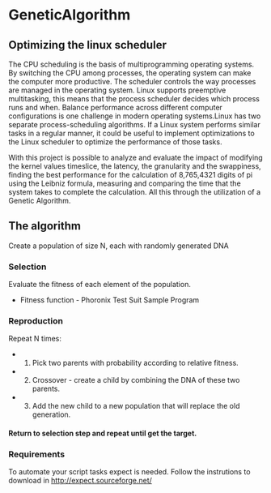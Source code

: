 # GeneticAlgorithm
## Optimizing the linux scheduler

The CPU scheduling is the basis of multiprogramming operating systems. By switching the
CPU among processes, the operating system can make the computer more productive. The
scheduler controls the way processes are managed in the operating system. 
Linux supports preemptive multitasking, this means that the process scheduler decides which process
runs and when.
Balance performance across different computer configurations is one challenge in modern operating
systems.Linux has two separate process-scheduling algorithms.
If a Linux system performs similar tasks in a regular manner, it could be useful to implement
optimizations to the Linux scheduler to optimize the performance of those tasks. 

With this project is possible to analyze and evaluate the impact of modifying the kernel values 
timeslice, the latency, the granularity and the swappiness, finding the best performance
for the calculation of 8,765,4321 digits of pi using the Leibniz formula, measuring and comparing the 
time that the system takes to complete the calculation. All this through the utilization of a Genetic
Algorithm. 


## The algorithm
Create a population of size N, each with randomly generated DNA
### Selection
Evaluate the fitness of each element of the population.
- Fitness function - Phoronix Test Suit Sample Program
### Reproduction
Repeat N times:
-	1. Pick two parents with probability according to relative fitness.
-	2. Crossover - create a child by combining the DNA of these two parents.
-	3. Add the new child to a new population that will replace the old generation.
#### Return to selection step and repeat until get the target.


### Requirements

To automate your script tasks expect is needed.
Follow the instrutions to download in http://expect.sourceforge.net/
